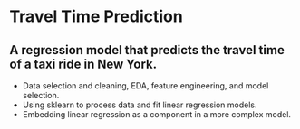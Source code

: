 # Travel Time Prediction
## A regression model that predicts the travel time of a taxi ride in New York.

- Data selection and cleaning, EDA, feature engineering, and model selection.
- Using sklearn to process data and fit linear regression models.
- Embedding linear regression as a component in a more complex model.

